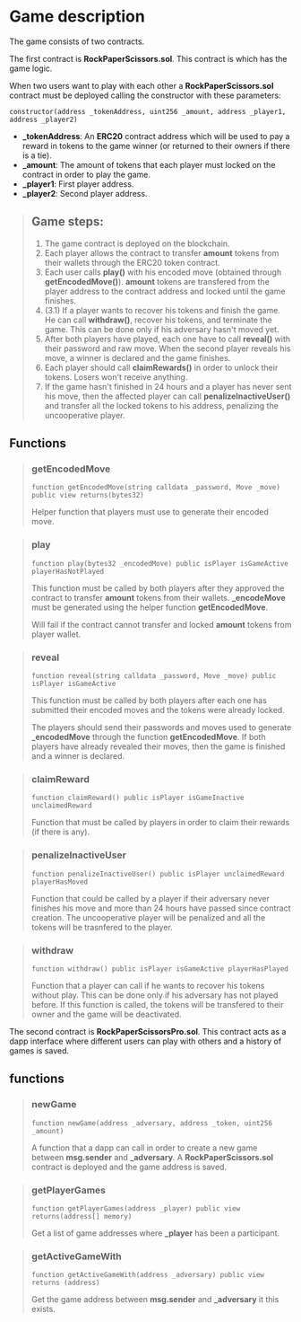 # Game description

The game consists of two contracts. 

The first contract is **RockPaperScissors.sol**. This contract is which has the game logic.

When two users want to play with each other a **RockPaperScissors.sol** contract must be deployed calling the constructor with these parameters:

```
constructor(address _tokenAddress, uint256 _amount, address _player1, address _player2)
```

- **_tokenAddress**: An **ERC20** contract address which will be used to pay a reward in tokens to the game winner (or returned to their owners if there is a tie).
- **_amount**: The amount of tokens that each player must locked on the contract in order to play the game.
- **_player1**: First player address.
- **_player2**: Second player address.

> ## Game steps:
> 1. The game contract is deployed on the blockchain.
> 2. Each player allows the contract to transfer **amount** tokens from their wallets through the ERC20 token contract.
> 3. Each user calls **play()** with his encoded move (obtained through **getEncodedMove()**). **amount** tokens are transfered from the player address to the contract address and locked until the game finishes.
> 4. (3.1) If a player wants to recover his tokens and finish the game. He can call **withdraw()**, recover his tokens, and terminate the game. This can be done only if his adversary hasn't moved yet.
> 5. After both players have played, each one have to call **reveal()** with their password and raw move. When the second player reveals his move, a winner is declared and the game finishes.
> 6. Each player should call **claimRewards()** in order to unlock their tokens. Losers won't receive anything.
> 7. If the game hasn't finished in 24 hours and a player has never sent his move, then the affected player can call **penalizeInactiveUser()** and transfer all the locked tokens to his address, penalizing the uncooperative player.

## Functions

> ### getEncodedMove
>```
> function getEncodedMove(string calldata _password, Move _move) public view returns(bytes32)
>```
> Helper function that players must use to generate their encoded move.

> ### play
>```
> function play(bytes32 _encodedMove) public isPlayer isGameActive playerHasNotPlayed
>```
> This function must be called by both players after they approved the contract to transfer **amount** tokens from their wallets. **_encodeMove** must be generated using the helper function **getEncodedMove**.
>
> Will fail if the contract cannot transfer and locked **amount** tokens from player wallet.

> ### reveal
>```
> function reveal(string calldata _password, Move _move) public isPlayer isGameActive
>```
> This function must be called by both players after each one has submitted their encoded moves and the tokens were already locked.
> 
> The players should send their passwords and moves used to generate **_encodedMove** through the function **getEncodedMove**.
> If both players have already revealed their moves, then the game is finished and a winner is declared.

> ### claimReward
>```
> function claimReward() public isPlayer isGameInactive unclaimedReward
>```
> Function that must be called by players in order to claim their rewards (if there is any).

> ### penalizeInactiveUser
>```
> function penalizeInactiveUser() public isPlayer unclaimedReward playerHasMoved
>```
> Function that could be called by a player if their adversary never finishes his move and more than 24 hours have passed since contract creation. The uncooperative player will be penalized and all the tokens will be trasnfered to the player.

> ### withdraw
> ```
> function withdraw() public isPlayer isGameActive playerHasPlayed
> ```
> Function that a player can call if he wants to recover his tokens without play. This can be done only if his adversary has not played before. If this function is called, the tokens will be transfered to their owner and the game will be deactivated.

The second contract is **RockPaperScissorsPro.sol**. This contract acts as a dapp interface where different users can play with others and a history of games is saved.

## functions

> ### newGame
>```
> function newGame(address _adversary, address _token, uint256 _amount)
>```
> A function that a dapp can call in order to create a new game between **msg.sender** and **_adversary**. A **RockPaperScissors.sol** contract is deployed and the game address is saved.

> ### getPlayerGames
>```
> function getPlayerGames(address _player) public view returns(address[] memory)
>```
> Get a list of game addresses where **_player** has been a participant.

> ### getActiveGameWith
>```
> function getActiveGameWith(address _adversary) public view returns (address)
>```
> Get the game address between **msg.sender** and **_adversary** it this exists.